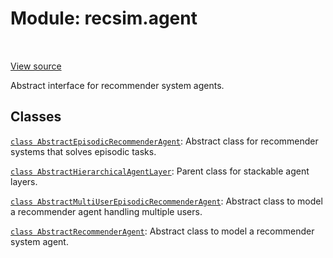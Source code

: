 <div itemscope itemtype="http://developers.google.com/ReferenceObject">
<meta itemprop="name" content="recsim.agent" />
<meta itemprop="path" content="Stable" />
</div>

# Module: recsim.agent

<!-- Insert buttons and diff -->

<table class="tfo-notebook-buttons tfo-api" align="left">

</table>

<a target="_blank" href="https://github.com/google-research/recsim/tree/master/recsim/agent.py">View
source</a>

Abstract interface for recommender system agents.

## Classes

[`class AbstractEpisodicRecommenderAgent`](../recsim/agent/AbstractEpisodicRecommenderAgent.md):
Abstract class for recommender systems that solves episodic tasks.

[`class AbstractHierarchicalAgentLayer`](../recsim/agent/AbstractHierarchicalAgentLayer.md):
Parent class for stackable agent layers.

[`class AbstractMultiUserEpisodicRecommenderAgent`](../recsim/agent/AbstractMultiUserEpisodicRecommenderAgent.md):
Abstract class to model a recommender agent handling multiple users.

[`class AbstractRecommenderAgent`](../recsim/agent/AbstractRecommenderAgent.md):
Abstract class to model a recommender system agent.
